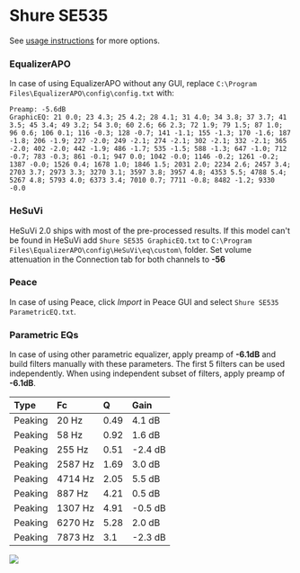 # Shure SE535
See [usage instructions](https://github.com/jaakkopasanen/AutoEq#usage) for more options.

### EqualizerAPO
In case of using EqualizerAPO without any GUI, replace `C:\Program Files\EqualizerAPO\config\config.txt`
with:
```
Preamp: -5.6dB
GraphicEQ: 21 0.0; 23 4.3; 25 4.2; 28 4.1; 31 4.0; 34 3.8; 37 3.7; 41 3.5; 45 3.4; 49 3.2; 54 3.0; 60 2.6; 66 2.3; 72 1.9; 79 1.5; 87 1.0; 96 0.6; 106 0.1; 116 -0.3; 128 -0.7; 141 -1.1; 155 -1.3; 170 -1.6; 187 -1.8; 206 -1.9; 227 -2.0; 249 -2.1; 274 -2.1; 302 -2.1; 332 -2.1; 365 -2.0; 402 -2.0; 442 -1.9; 486 -1.7; 535 -1.5; 588 -1.3; 647 -1.0; 712 -0.7; 783 -0.3; 861 -0.1; 947 0.0; 1042 -0.0; 1146 -0.2; 1261 -0.2; 1387 -0.0; 1526 0.4; 1678 1.0; 1846 1.5; 2031 2.0; 2234 2.6; 2457 3.4; 2703 3.7; 2973 3.3; 3270 3.1; 3597 3.8; 3957 4.8; 4353 5.5; 4788 5.4; 5267 4.8; 5793 4.0; 6373 3.4; 7010 0.7; 7711 -0.8; 8482 -1.2; 9330 -0.0
```

### HeSuVi
HeSuVi 2.0 ships with most of the pre-processed results. If this model can't be found in HeSuVi add
`Shure SE535 GraphicEQ.txt` to `C:\Program Files\EqualizerAPO\config\HeSuVi\eq\custom\` folder.
Set volume attenuation in the Connection tab for both channels to **-56**

### Peace
In case of using Peace, click *Import* in Peace GUI and select `Shure SE535 ParametricEQ.txt`.

### Parametric EQs
In case of using other parametric equalizer, apply preamp of **-6.1dB** and build filters manually
with these parameters. The first 5 filters can be used independently.
When using independent subset of filters, apply preamp of **-6.1dB**.

| Type    | Fc      |    Q | Gain    |
|:--------|:--------|:-----|:--------|
| Peaking | 20 Hz   | 0.49 | 4.1 dB  |
| Peaking | 58 Hz   | 0.92 | 1.6 dB  |
| Peaking | 255 Hz  | 0.51 | -2.4 dB |
| Peaking | 2587 Hz | 1.69 | 3.0 dB  |
| Peaking | 4714 Hz | 2.05 | 5.5 dB  |
| Peaking | 887 Hz  | 4.21 | 0.5 dB  |
| Peaking | 1307 Hz | 4.91 | -0.5 dB |
| Peaking | 6270 Hz | 5.28 | 2.0 dB  |
| Peaking | 7873 Hz | 3.1  | -2.3 dB |

![](https://raw.githubusercontent.com/jaakkopasanen/AutoEq/master/results/oratory1990/usound/Shure%20SE535/Shure%20SE535.png)